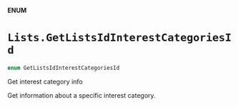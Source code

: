 **ENUM**

# `Lists.GetListsIdInterestCategoriesId`

```swift
enum GetListsIdInterestCategoriesId
```

Get interest category info

Get information about a specific interest category.
